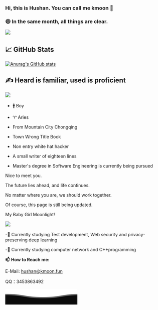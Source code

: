 ### Hi, this is Hushan. You can call me kmoon 👋

### 😄  In the same month, all things are clear.


[![](https://img.shields.io/badge/blog-kmoon-brightgreen?style=for-the-badge&logo=hexo)](https://kmoon.fun) 

## 📈 GitHub Stats

[![Anurag's GitHub stats](https://github-readme-stats.vercel.app/api?username=kmoonn)](https://github.com/anuraghazra/github-readme-stats)

## ✍ Heard is familiar, used is proficient

<img src="https://skillicons.dev/icons?i=notion,sublime,obsidian,py,pycharm,qt,vercel,vim,anaconda,redis,jenkins,kotlin,androidstudio,sqlite,gradle,kali,cloudflare,fastapi,flask,django,git,gmail,github,twitter,stackoverflow,html,css,idea,java,docker,js,linux,md,mysql,mongodb,php,postman,selenium,powershell,bash,sublime,sklearn,ubuntu,vim,visualstudio,c,cpp,eclipse,vscode,windows,bootstrap,codepen,latex,matlab,nginx&perline=13" />


- 🚹 Boy

- ♈ Aries

- From Mountain City Chongqing

- Town Wrong Title Book

- Non entry white hat hacker

- A small writer of eighteen lines

- Master's degree in Software Engineering is currently being pursued

  


Nice to meet you.

The future lies ahead, and life continues.

No matter where you are, we should work together. 

Of course, this page is still being updated.

My Baby Girl Moonlight!

<img src="https://image.kmoon.fun/images/20240726103936.jpg" width="450"/>



-🔭  Currently studying Test development, Web security and privacy-preserving deep learning

-🌱  Currently studying computer network and C++programming

**📫 How to Reach me:**

E-Mail: hushan@kmoon.fun

QQ：3453863492

![](assets/Bottom_down.svg)
